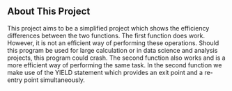 <h2>About This Project</h2>
This project aims to be a simplified project which shows the efficiency differences between the two functions. The first function does work. However, it is not an efficient way of performing these operations. Should this program be used for large calculation or in data science and analysis projects, this program could crash.
The second function also works and is a more efficient way of performing the same task. In the second function we make use of the YIELD statement which provides an exit point and a re-entry point simultaneously.
